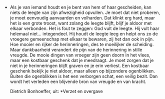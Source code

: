 - Als je van iemand houdt
  en je bent van hem of haar gescheiden,
  kan niets de leegte van zijn afwezigheid opvullen.
  Je moet dat niet proberen,
  je moet eenvoudig aanvaarden en volharden.
  Dat klinkt erg hard, maar het is een grote troost,
  want zolang de leegte blijft,
  blijf je aldoor met elkaar verbonden.
  Het is fout te zeggen: God vult de leegte.
  Hij vult haar helemaal niet... integendeel.
  Hij houdt de leegte leeg en helpt ons zo
  de vroegere gemeenschap met elkaar te bewaren,
  zij het dan ook in pijn.
  Hoe mooier en rijker de herinneringen,
  des te moeilijker de scheiding.
  Maar dankbaarheid verandert de pijn
  van de herinnering in stille vreugde.
  De mooie dingen van vroeger
  zijn geen doorn in het vlees,
  maar een kostbaar geschenk dat je meedraagt.
  Je moet zorgen dat je niet in je herinneringen blijft graven
  en je erin verliest.
  Een kostbaar geschenk bekijk je niet aldoor,
  maar alleen op bijzondere ogenblikken.
  Buiten die ogenblikken is het
  een verborgen schat, een veilig bezit.
  Dan wordt het verleden
  een blijvende bron van vreugde en van kracht.
  
  Dietrich Bonhoeffer, uit: *Verzet en overgave